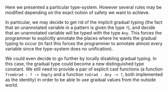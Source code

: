 Here we presented a particular type-system. However several rules may be
modified depending on the exact notion of safety we want to achieve.

In particular, we may decide to get rid of the implicit gradual typing (the
fact that an unannotated variable in a pattern is given the type `?`), and
decide that an unannotated variable will be typed with the type `Any`.
This forces the programmer to explicitly annotate the places where he wants the
gradual typing to occur (in fact this forces the programmer to annotate almost
every variable since the type-system does no unification).

We could even decide to go further by locally disabling gradual typing. In
this case, the gradual type could become a new distinguished type constant. We
still need to provide a pair of explicit cast functions (a function `fromGrad :
? -> Empty` and a function `toGrad : Any -> ?`, both implemented as the
identity) in order to be able to use gradual values from the outside world.
